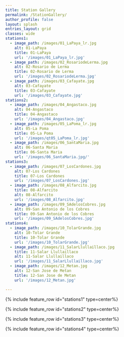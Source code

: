 ```yaml
---
title: Station Gallery
permalink: /StationGallery/
author_profile: false
layout: splash
entries_layout: grid
classes: wide
stations1:
  - image_path: /images/01_LaPaya_lr.jpg
    alt: 01-LaPaya
    title: 01-LaPaya
    url: '/images/01_LaPaya_lr.jpg'
  - image_path: /images/02_RosariodeLerma.jpg
    alt: 02-Rosario de Lerma
    title: 02-Rosario de Lerma
    url: '/images/02_RosariodeLerma.jpg'
  - image_path: /images/03_Cafayate.jpg
    alt: 03-Cafayate
    title: 03-Cafayate
    url: '/images/03_Cafayate.jpg'
stations2:
  - image_path: /images/04_Angastaco.jpg
    alt: 04-Angastaco
    title: 04-Angastaco
    url: '/images/04_Angastaco.jpg'
  - image_path: /images/05_LaPoma_lr.jpg
    alt: 05-La Poma
    title: 05-La Poma
    url: '/images/qt05_LaPoma_lr.jpg'
  - image_path: /images/06_SantaMaria.jpg
    alt: 06-Santa Maria
    title: 06-Santa Maria
    url: '/images/06_SantaMaria.jpg/'
stations3:
  - image_path: /images/07_LosCardones.jpg
    alt: 07-Los Cardones
    title: 07-Los Cardones
    url: '/images/07_LosCardones.jpg'
  - image_path: /images/08_Alfarcito.jpg
    title: 08-Alfarcito
    alt: 08-Alfarcito
    url: '/images/08_Alfarcito.jpg'
  - image_path: /images/09_SAdelosCobres.jpg
    alt: 09-San Antonio de los Cobres
    title: 09-San Antonio de los Cobres
    url: '/images/09_SAdelosCobres.jpg'
stations4:
  - image_path: /images/10_TolarGrande.jpg
    alt: 10-Tolar Grande
    title: 10-Tolar Grande
    url: '/images/10_TolarGrande.jpg'
  - image_path: /images/11_SalarLlullaillaco.jpg
    title: 11-Salar Llullaillaco
    alt: 11-Salar Llullaillaco
    url: '/images/11_SalarLlullaillaco.jpg'
  - image_path: /images/12_Metan.jpg
    alt: 12-San Jose de Metan
    title: 12-San Jose de Metan
    url: '/images/12_Metan.jpg'

---
```


{% include feature_row id="stations1" type=center%}

{% include feature_row id="stations2" type=center%}

{% include feature_row id="stations3" type=center%}

{% include feature_row id="stations4" type=center%}

